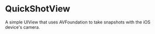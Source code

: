 QuickShotView
=============

A simple UIView that uses AVFoundation to take snapshots with the iOS device's camera. 

